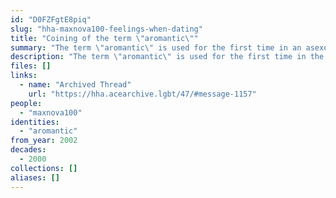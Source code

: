 ```yaml
---
id: "D0FZFgtE8piq"
slug: "hha-maxnova100-feelings-when-dating"
title: "Coining of the term \"aromantic\""
summary: "The term \"aromantic\" is used for the first time in an asexual message board"
description: "The term \"aromantic\" is used for the first time in the message board Haven for the Human Amoeba"
files: []
links:
  - name: "Archived Thread"
    url: "https://hha.acearchive.lgbt/47/#message-1157"
people:
  - "maxnova100"
identities:
  - "aromantic"
from_year: 2002
decades:
  - 2000
collections: []
aliases: []
---
```

